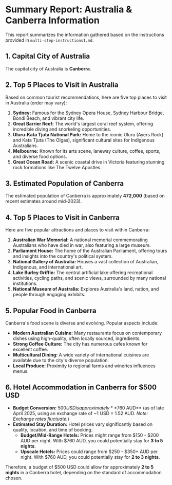 # Summary Report: Australia & Canberra Information

This report summarizes the information gathered based on the instructions provided in `multi-step-instructions1.md`.

## 1. Capital City of Australia

The capital city of Australia is **Canberra**.

## 2. Top 5 Places to Visit in Australia

Based on common tourist recommendations, here are five top places to visit in Australia (order may vary):

1.  **Sydney:** Famous for the Sydney Opera House, Sydney Harbour Bridge, Bondi Beach, and vibrant city life.
2.  **Great Barrier Reef:** The world's largest coral reef system, offering incredible diving and snorkeling opportunities.
3.  **Uluru-Kata Tjuta National Park:** Home to the iconic Uluru (Ayers Rock) and Kata Tjuta (The Olgas), significant cultural sites for Indigenous Australians.
4.  **Melbourne:** Known for its arts scene, laneway culture, coffee, sports, and diverse food options.
5.  **Great Ocean Road:** A scenic coastal drive in Victoria featuring stunning rock formations like The Twelve Apostles.

## 3. Estimated Population of Canberra

The estimated population of Canberra is approximately **472,000** (based on recent estimates around mid-2023).

## 4. Top 5 Places to Visit in Canberra

Here are five popular attractions and places to visit within Canberra:

1.  **Australian War Memorial:** A national memorial commemorating Australians who have died in war, also featuring a large museum.
2.  **Parliament House:** The home of the Australian Parliament, offering tours and insights into the country's political system.
3.  **National Gallery of Australia:** Houses a vast collection of Australian, Indigenous, and international art.
4.  **Lake Burley Griffin:** The central artificial lake offering recreational activities, cycling paths, and scenic views, surrounded by many national institutions.
5.  **National Museum of Australia:** Explores Australia's land, nation, and people through engaging exhibits.

## 5. Popular Food in Canberra

Canberra's food scene is diverse and evolving. Popular aspects include:

*   **Modern Australian Cuisine:** Many restaurants focus on contemporary dishes using high-quality, often locally sourced, ingredients.
*   **Strong Coffee Culture:** The city has numerous cafes known for excellent coffee.
*   **Multicultural Dining:** A wide variety of international cuisines are available due to the city's diverse population.
*   **Local Produce:** Proximity to regional farms and wineries influences menus.

## 6. Hotel Accommodation in Canberra for $500 USD

*   **Budget Conversion:** $500 USD is approximately **$760 AUD** (as of late April 2025, using an exchange rate of ~1 USD = 1.52 AUD. *Note: Exchange rates fluctuate.*)
*   **Estimated Stay Duration:** Hotel prices vary significantly based on quality, location, and time of booking.
    *   **Budget/Mid-Range Hotels:** Prices might range from $150 - $200 AUD per night. With $760 AUD, you could potentially stay for **3 to 5 nights**.
    *   **Upscale Hotels:** Prices could range from $250 - $350+ AUD per night. With $760 AUD, you could potentially stay for **2 to 3 nights**.

Therefore, a budget of $500 USD could allow for approximately **2 to 5 nights** in a Canberra hotel, depending on the standard of accommodation chosen.
